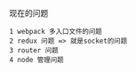 现在的问题
    
    1 webpack 多入口文件的问题
    2 redux 问题 => 就是socket的问题
    3 router 问题
    4 node 管理问题
    